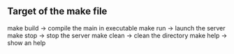 ## Target of the make file

make build -> compile the main in executable
make run -> launch the server
make stop -> stop the server
make clean -> clean the directory
make help -> show an help
